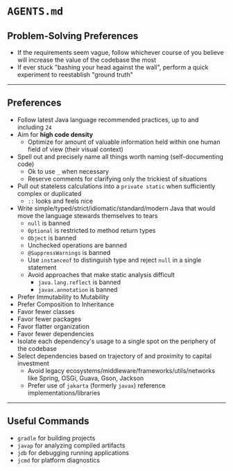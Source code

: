 # `AGENTS.md`

## Problem-Solving Preferences

* If the requirements seem vague, follow whichever course of you believe will increase the value of the codebase the most
* If ever stuck "bashing your head against the wall", perform a quick experiment to reestablish "ground truth"

---

## Preferences

* Follow latest Java language recommended practices, up to and including `24`
* Aim for **high code density**
    * Optimize for amount of valuable information held within one human field of view (their visual context)
* Spell out and precisely name all things worth naming (self-documenting code)
    * Ok to use `_` when necessary
    * Reserve comments for clarifying only the trickiest of situations
* Pull out stateless calculations into a `private static` when sufficiently complex or duplicated
    * `::` looks and feels nice
* Write simple/typed/strict/idiomatic/standard/modern Java that would move the language stewards themselves to tears
    * `null` is banned
    * `Optional` is restricted to method return types
    * `Object` is banned
    * Unchecked operations are banned
    * `@SuppressWarnings` is banned
    * Use `instanceof` to distinguish type and reject `null` in a single statement
    * Avoid approaches that make static analysis difficult
        * `java.lang.reflect` is banned
        * `javax.annotation` is banned
* Prefer Immutability to Mutability
* Prefer Composition to Inheritance
* Favor fewer classes
* Favor fewer packages
* Favor flatter organization
* Favor fewer dependencies
* Isolate each dependency's usage to a single spot on the periphery of the codebase
* Select dependencies based on trajectory of and proximity to capital investment
    * Avoid legacy ecosystems/middleware/frameworks/utils/networks like Spring, OSGi, Guava, Gson, Jackson
    * Prefer use of `jakarta` (formerly `javax`) reference implementations/libraries

---

## Useful Commands

* `gradle` for building projects
* `javap` for analyzing compiled artifacts
* `jdb` for debugging running applications
* `jcmd` for platform diagnostics